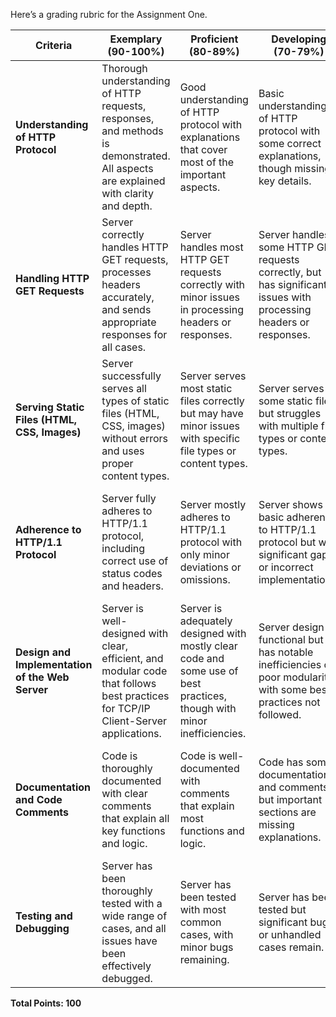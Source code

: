 Here’s a grading rubric for the Assignment One.

| **Criteria**                                          | **Exemplary (90-100%)**                                     | **Proficient (80-89%)**                                       | **Developing (70-79%)**                                        | **Beginning (60-69%)**                                         | **Points**  |
|-------------------------------------------------------|-------------------------------------------------------------|---------------------------------------------------------------|----------------------------------------------------------------|----------------------------------------------------------------|-------------|
| **Understanding of HTTP Protocol**                    | Thorough understanding of HTTP requests, responses, and methods is demonstrated. All aspects are explained with clarity and depth. | Good understanding of HTTP protocol with explanations that cover most of the important aspects. | Basic understanding of HTTP protocol with some correct explanations, though missing key details. | Minimal understanding of HTTP protocol, with significant gaps in explanation. |  /20         |
| **Handling HTTP GET Requests**                        | Server correctly handles HTTP GET requests, processes headers accurately, and sends appropriate responses for all cases. | Server handles most HTTP GET requests correctly with minor issues in processing headers or responses. | Server handles some HTTP GET requests correctly, but has significant issues with processing headers or responses. | Server fails to correctly handle HTTP GET requests or process headers and responses appropriately. |  25        |
| **Serving Static Files (HTML, CSS, Images)**          | Server successfully serves all types of static files (HTML, CSS, images) without errors and uses proper content types. | Server serves most static files correctly but may have minor issues with specific file types or content types. | Server serves some static files but struggles with multiple file types or content types. | Server fails to serve static files or does so incorrectly for most file types. |  25        |
| **Adherence to HTTP/1.1 Protocol**                    | Server fully adheres to HTTP/1.1 protocol, including correct use of status codes and headers. | Server mostly adheres to HTTP/1.1 protocol with only minor deviations or omissions. | Server shows basic adherence to HTTP/1.1 protocol but with significant gaps or incorrect implementations. | Server fails to adhere to HTTP/1.1 protocol in key areas, leading to incorrect or incomplete responses. |  /15        |
| **Design and Implementation of the Web Server**       | Server is well-designed with clear, efficient, and modular code that follows best practices for TCP/IP Client-Server applications. | Server is adequately designed with mostly clear code and some use of best practices, though with minor inefficiencies. | Server design is functional but has notable inefficiencies or poor modularity, with some best practices not followed. | Server design is poor, with unclear, inefficient code and little adherence to best practices. |  /15        |
| **Documentation and Code Comments**                   | Code is thoroughly documented with clear comments that explain all key functions and logic. | Code is well-documented with comments that explain most functions and logic. | Code has some documentation and comments, but important sections are missing explanations. | Code is poorly documented with minimal or no comments, making it difficult to understand. |  10         |
| **Testing and Debugging**                             | Server has been thoroughly tested with a wide range of cases, and all issues have been effectively debugged. | Server has been tested with most common cases, with minor bugs remaining. | Server has been tested but significant bugs or unhandled cases remain. | Server has been minimally tested, with major bugs or unhandled cases present. |  10        |

**Total Points: 100**

